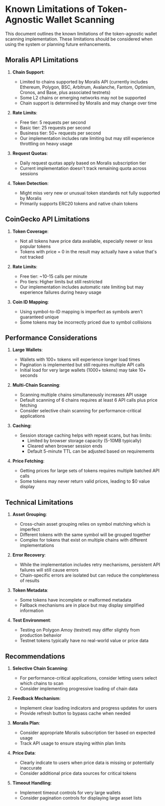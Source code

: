 # Known Limitations of Token-Agnostic Wallet Scanning

This document outlines the known limitations of the token-agnostic wallet scanning implementation. These limitations should be considered when using the system or planning future enhancements.

## Moralis API Limitations

1. **Chain Support**: 
   - Limited to chains supported by Moralis API (currently includes Ethereum, Polygon, BSC, Arbitrum, Avalanche, Fantom, Optimism, Cronos, and Base, plus associated testnets)
   - Some L2 chains or emerging networks may not be supported
   - Chain support is determined by Moralis and may change over time

2. **Rate Limits**:
   - Free tier: 5 requests per second
   - Basic tier: 25 requests per second
   - Business tier: 50+ requests per second
   - Our implementation includes rate limiting but may still experience throttling on heavy usage

3. **Request Quotas**:
   - Daily request quotas apply based on Moralis subscription tier
   - Current implementation doesn't track remaining quota across sessions

4. **Token Detection**:
   - Might miss very new or unusual token standards not fully supported by Moralis
   - Primarily supports ERC20 tokens and native chain tokens

## CoinGecko API Limitations

1. **Token Coverage**:
   - Not all tokens have price data available, especially newer or less popular tokens
   - Tokens with price = 0 in the result may actually have a value that's not tracked

2. **Rate Limits**:
   - Free tier: ~10-15 calls per minute
   - Pro tiers: Higher limits but still restricted
   - Our implementation includes automatic rate limiting but may experience failures during heavy usage

3. **Coin ID Mapping**:
   - Using symbol-to-ID mapping is imperfect as symbols aren't guaranteed unique
   - Some tokens may be incorrectly priced due to symbol collisions

## Performance Considerations

1. **Large Wallets**:
   - Wallets with 100+ tokens will experience longer load times
   - Pagination is implemented but still requires multiple API calls
   - Initial load for very large wallets (1000+ tokens) may take 10+ seconds

2. **Multi-Chain Scanning**:
   - Scanning multiple chains simultaneously increases API usage
   - Default scanning of 6 chains requires at least 6 API calls plus price fetching
   - Consider selective chain scanning for performance-critical applications

3. **Caching**:
   - Session storage caching helps with repeat scans, but has limits:
     - Limited by browser storage capacity (5-10MB typically)
     - Cleared when browser session ends
     - Default 5-minute TTL can be adjusted based on requirements

4. **Price Fetching**:
   - Getting prices for large sets of tokens requires multiple batched API calls
   - Some tokens may never return valid prices, leading to $0 value display

## Technical Limitations

1. **Asset Grouping**:
   - Cross-chain asset grouping relies on symbol matching which is imperfect
   - Different tokens with the same symbol will be grouped together
   - Complex for tokens that exist on multiple chains with different implementations

2. **Error Recovery**:
   - While the implementation includes retry mechanisms, persistent API failures will still cause errors
   - Chain-specific errors are isolated but can reduce the completeness of results

3. **Token Metadata**:
   - Some tokens have incomplete or malformed metadata
   - Fallback mechanisms are in place but may display simplified information

4. **Test Environment**:
   - Testing on Polygon Amoy (testnet) may differ slightly from production behavior
   - Testnet tokens typically have no real-world value or price data

## Recommendations

1. **Selective Chain Scanning**:
   - For performance-critical applications, consider letting users select which chains to scan
   - Consider implementing progressive loading of chain data

2. **Feedback Mechanism**:
   - Implement clear loading indicators and progress updates for users
   - Provide refresh button to bypass cache when needed

3. **Moralis Plan**:
   - Consider appropriate Moralis subscription tier based on expected usage
   - Track API usage to ensure staying within plan limits

4. **Price Data**:
   - Clearly indicate to users when price data is missing or potentially inaccurate
   - Consider additional price data sources for critical tokens

5. **Timeout Handling**:
   - Implement timeout controls for very large wallets
   - Consider pagination controls for displaying large asset lists
